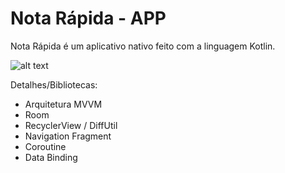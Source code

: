 # Nota Rápida - APP

Nota Rápida é um aplicativo nativo feito com a linguagem Kotlin. 

![alt text](https://github.com/Malfaa/Mobile_Nota/gitImages/main.png?raw=true)

Detalhes/Bibliotecas:
- Arquitetura MVVM
- Room
- RecyclerView / DiffUtil
- Navigation Fragment
- Coroutine
- Data Binding
